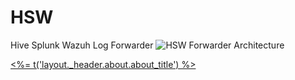 # HSW
Hive Splunk Wazuh Log Forwarder 
![HSW Forwarder Architecture](https://github.com/user-attachments/assets/d05ab181-0200-4a9f-bd02-aa929e3ead79)


 <a class="nav-link dropdown-toggle" data-toggle="dropdown" href="#">
           <%= t('layout._header.about.about_title') %>
         </a>
